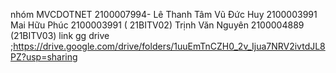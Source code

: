 nhóm MVCDOTNET 
2100007994- Lê Thanh Tâm 
Vũ Đức Huy 2100003991
Mai Hữu Phúc 2100003991 ( 21BITV02)
Trịnh Văn Nguyên 2100004889 (21BITV03)
link gg drive ;https://drive.google.com/drive/folders/1uuEmTnCZH0_2v_Ijua7NRV2ivtdJL8PZ?usp=sharing
